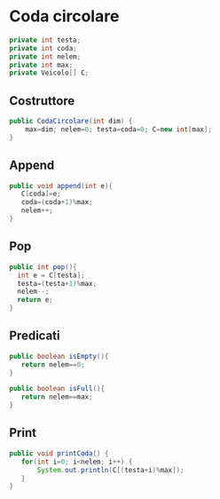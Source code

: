 # Coda circolare
```java
private int testa;
private int coda;
private int nelem;
private int max;
private Veicolo[] C;
```
## Costruttore
```java
public CodaCircolare(int dim) {
    max=dim; nelem=0; testa=coda=0; C=new int[max];
}
```
## Append
```java
public void append(int e){
   C[coda]=e;
   coda=(coda+1)%max;
   nelem++;
}
```
## Pop
```java
public int pop(){
  int e = C[testa];
  testa=(testa+1)%max;
  nelem--;
  return e;
}
```
## Predicati
```java 
public boolean isEmpty(){
   return nelem==0;
}
```
```java 
public boolean isFull(){
   return nelem==max;
}
```
## Print
```java
public void printCoda() {
   for(int i=0; i<nelem; i++) {
       System.out.println(C[(testa+i)%max]);
   }
}
```
